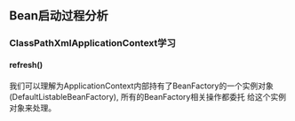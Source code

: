 ## Bean启动过程分析

### ClassPathXmlApplicationContext学习
#### refresh()


我们可以理解为ApplicationContext内部持有了BeanFactory的一个实例对象(DefaultListableBeanFactory), 所有的BeanFactory相关操作都委托
给这个实例对象来处理。
